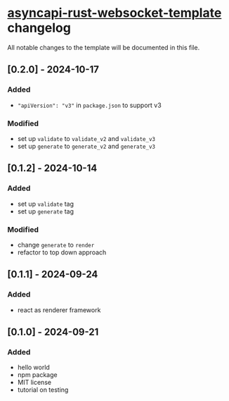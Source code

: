 # [asyncapi-rust-websocket-template](./README.md) changelog
All notable changes to the template will be documented in this file.

## [0.2.0] - 2024-10-17
### Added
- `"apiVersion": "v3"` in `package.json` to support v3
### Modified
- set up `validate` to `validate_v2` and `validate_v3`
- set up `generate` to `generate_v2` and `generate_v3`


## [0.1.2] - 2024-10-14
### Added
- set up `validate` tag
- set up `generate` tag
### Modified
- change `generate` to `render`
- refactor to top down approach

## [0.1.1] - 2024-09-24
### Added
- react as renderer framework

## [0.1.0] - 2024-09-21
### Added
- hello world
- npm package
- MIT license
- tutorial on testing

